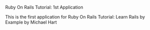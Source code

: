 Ruby On Rails Tutorial: 1st Application

This is the first application for Ruby On Rails Tutorial: Learn Rails by Example by Michael Hart
